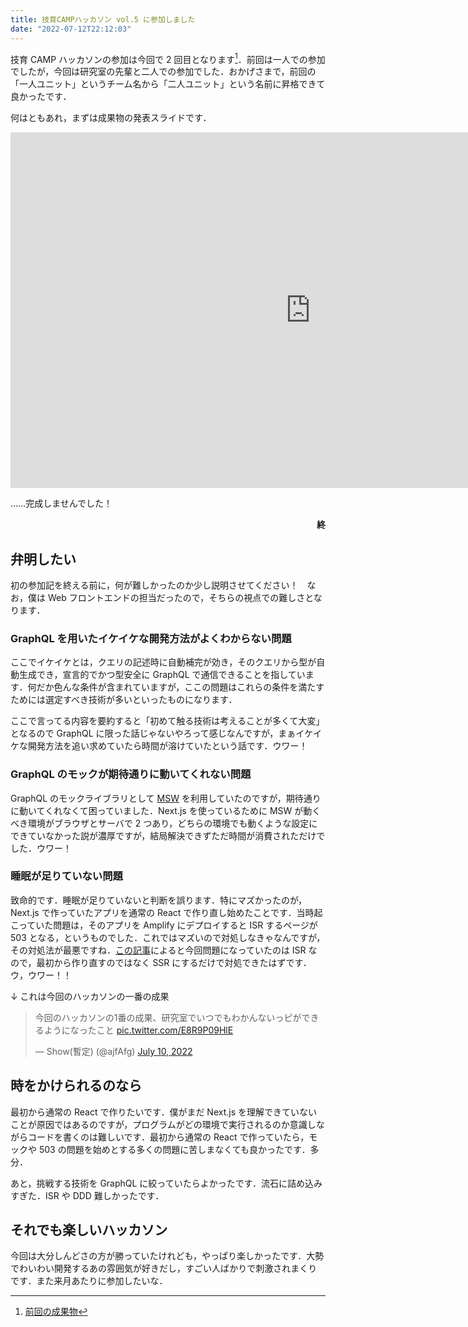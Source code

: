 ```yaml
---
title: 技育CAMPハッカソン vol.5 に参加しました
date: "2022-07-12T22:12:03"
---
```


技育 CAMP ハッカソンの参加は今回で 2 回目となります[^1]．前回は一人での参加でしたが，今回は研究室の先輩と二人での参加でした．おかげさまで，前回の「一人ユニット」というチーム名から「二人ユニット」という名前に昇格できて良かったです．

[^1]: [前回の成果物](https://github.com/ajfAfg/emojion)

何はともあれ，まずは成果物の発表スライドです．

<iframe src="https://docs.google.com/presentation/d/e/2PACX-1vThohr7TaWkSfmE0Fkqj9DVIBzGli7eFANHvUhdbsZNlsCVlbNTSGY9Uq8Ox64TqnaePWMarnbedali/embed?start=false&loop=false&delayms=3000" frameborder="0" width="960" height="569" allowfullscreen="true" mozallowfullscreen="true" webkitallowfullscreen="true"></iframe>

……完成しませんでした！

<p style="text-align:right"><b>終</b></p>

## 弁明したい

初の参加記を終える前に，何が難しかったのか少し説明させてください！　なお，僕は Web フロントエンドの担当だったので，そちらの視点での難しさとなります．

### GraphQL を用いたイケイケな開発方法がよくわからない問題

ここでイケイケとは，クエリの記述時に自動補完が効き，そのクエリから型が自動生成でき，宣言的でかつ型安全に GraphQL で通信できることを指しています．何だか色んな条件が含まれていますが，ここの問題はこれらの条件を満たすためには選定すべき技術が多いといったものになります．

ここで言ってる内容を要約すると「初めて触る技術は考えることが多くて大変」となるので GraphQL に限った話じゃないやろって感じなんですが，まぁイケイケな開発方法を追い求めていたら時間が溶けていたという話です．ウワー！

### GraphQL のモックが期待通りに動いてくれない問題

GraphQL のモックライブラリとして [MSW](https://github.com/mswjs/msw) を利用していたのですが，期待通りに動いてくれなくて困っていました．Next.js を使っているために MSW が動くべき環境がブラウザとサーバで 2 つあり，どちらの環境でも動くような設定にできていなかった説が濃厚ですが，結局解決できずただ時間が消費されただけでした．ウワー！

### 睡眠が足りていない問題

致命的です．睡眠が足りていないと判断を誤ります．特にマズかったのが，Next.js で作っていたアプリを通常の React で作り直し始めたことです．当時起こっていた問題は，そのアプリを Amplify にデプロイすると ISR するページが 503 となる，というものでした．これではマズいので対処しなきゃなんですが，その対処法が最悪ですね．[この記事](https://zenn.dev/eringiv3/articles/5fa044cc92c3a3)によると今回問題になっていたのは ISR なので，最初から作り直すのではなく SSR にするだけで対処できたはずです．ウ，ウワー！！

↓ これは今回のハッカソンの一番の成果

<blockquote class="twitter-tweet"><p lang="ja" dir="ltr">今回のハッカソンの1番の成果、研究室でいつでもわかんないっピができるようになったこと <a href="https://t.co/E8R9P09HlE">pic.twitter.com/E8R9P09HlE</a></p>&mdash; Show(暫定) (@ajfAfg) <a href="https://twitter.com/ajfAfg/status/1546073798008483840?ref_src=twsrc%5Etfw">July 10, 2022</a></blockquote> <script async src="https://platform.twitter.com/widgets.js" charset="utf-8"></script>

## 時をかけられるのなら

最初から通常の React で作りたいです．僕がまだ Next.js を理解できていないことが原因ではあるのですが，プログラムがどの環境で実行されるのか意識しながらコードを書くのは難しいです．最初から通常の React で作っていたら，モックや 503 の問題を始めとする多くの問題に苦しまなくても良かったです．多分．

あと，挑戦する技術を GraphQL に絞っていたらよかったです．流石に詰め込みすぎた．ISR や DDD 難しかったです．

## それでも楽しいハッカソン

今回は大分しんどさの方が勝っていたけれども，やっぱり楽しかったです．大勢でわいわい開発するあの雰囲気が好きだし，すごい人ばかりで刺激されまくりです．また来月あたりに参加したいな．

<!-- ## まとめ

GraphQL かなり面白かったので，今後も使っていきたいです．今回は GraphQL のクライアントとして [Apollo Client](https://github.com/apollographql/apollo-client) を使ったけど，次は [Relay](https://github.com/facebook/relay) や [urql](https://github.com/FormidableLabs/urql) も使ってみたい．サーバも書きたい！ -->
